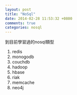 ```yaml
---
layout: post
title: "NoSql"
date: 2014-02-28 11:53:32 +0800
comments: true
categories: nosql
---
```

到目前學習過的nosql類型

<!-- more -->
1. redis
2. monogodb
3. couchdb
4. hadoop
5. hbase
6. riak
7. memcache
8. neo4j


